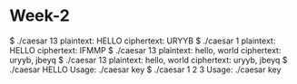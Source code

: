 # Week-2
$ ./caesar 13
plaintext:  HELLO
ciphertext: URYYB
$ ./caesar 1
plaintext:  HELLO
ciphertext: IFMMP
$ ./caesar 13
plaintext:  hello, world
ciphertext: uryyb, jbeyq
$ ./caesar 13
plaintext:  hello, world
ciphertext: uryyb, jbeyq
$ ./caesar HELLO
Usage: ./caesar key
$ ./caesar 1 2 3
Usage: ./caesar key
